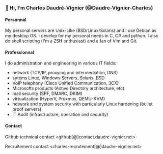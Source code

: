 ### 👋 Hi, I’m Charles Daudré-Vignier (@Daudre-Vignier-Charles)

#### Personnal
My personal servers are Unix-Like (BSD/Linux/Solaris) and I use Debian as my desktop OS.
I develop for my personal needs in C, C# and python. I also do shell scripting (I'm a ZSH enthusiast) and a fan of Vim and Git.

#### Professionnal
I do administration and engineering in various IT fields:
- network (TCP/IP, proxying and intermediation, DNS)
- sytems Linux, Windows Servers, Solaris, BSD
- VoIP telephony (Cisco Unified Communication, 3CX)
- Microsofts products (Active Directory architecture, etc)
- mail security (SPF, DMARC, DKIM)
- virtualization (HyperV, Proxmox, QEMU-KVM)
- network and system security with particularly Linux hardening (bullet proof servers)
- IT Audit (infrastructure, operation and security)

#### Contact
Github technical contact
<github[@]contact.daudre-vignier.net>

Recruitement contact
<charles-recrutement[@]daudre-vignier.net>
